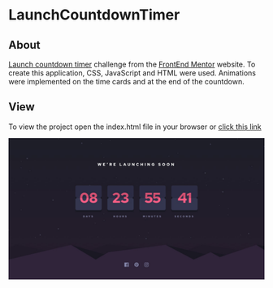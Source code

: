 # LaunchCountdownTimer
## About

[Launch countdown timer](https://www.frontendmentor.io/challenges/launch-countdown-timer-N0XkGfyz-) challenge from the [FrontEnd Mentor](https://www.frontendmentor.io/) website. To create this application, CSS, JavaScript and HTML were used. Animations were implemented on the time cards and at the end of the countdown.

## View

To view the project open the index.html file in your browser or [click this link](https://gabrielnicolim.github.io/Front-End-Mentor/LaunchCountdownTimer/)

![image](public/design/desktop-design.jpg)